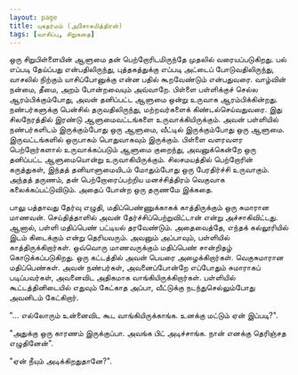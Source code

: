```yaml
---
layout: page
title: யுகதர்மம் (அசோகமித்திரன்)
tags: [வாசிப்பு, சிறுகதை]
---
```


<!-- ## யுகதர்மம் (அசோகமித்திரன்)
### மே 27, 2014 -->

ஒரு சிறுபிள்ளையின் ஆளுமை தன் பெற்றோரிடமிருந்தே முதலில் வரையப்படுகிறது. பல் எப்படி தேய்ப்பது என்பதிலிருந்து, புத்தகத்துக்கு எப்படி அட்டைப் போடுவதிலிருந்து, வாசலில் நிற்கும் யாசிப்போனுக்கு என்ன பதில் கூறவேண்டும் என்பதுவரை. வாழ்வின் நன்மை, தீமை, அறம் போன்றவையும் அவ்வாறே. பிள்ளை பள்ளிக்குச் செல்ல ஆரம்பிக்கும்போது, அவன் தனிப்பட்ட ஆளுமை ஒன்று உருவாக ஆரம்பிக்கின்றது. நண்பர்களுக்கு பென்சில் தருவதிலிருந்து, மற்றவர்களைக் கிண்டல்செய்வதுவரை. இது சிலநேரத்தில் இரண்டு ஆளுமைவட்டங்களை உருவாக்கியிருக்கும். அவன் பள்ளியில் நண்பர்களிடம் இருக்கும்போது ஒரு ஆளுமை, வீட்டில் இருக்கும்போது ஒரு ஆளுமை. இருவட்டங்களில் ஒருபாகம் பொதுவாகவும் இருக்கும். பிள்ளை வளரவளர பெற்றோர்களால் உருவாக்கப்படும் ஆளுமை குறைந்து, அவனுக்கென்றே ஒரு தனிப்பட்ட ஆளுமையொன்று உருவாகியிருக்கும். சிலசமயத்தில் பெற்றோரின் கருத்துகள், இந்தத் தனியாளுமையிடம் மோதும்போது ஒரு பேரதிர்ச்சி உருவாகும். அந்தத் தருணம், தன் பெற்றோரைப்பற்றிய மனச்சித்திரம் வெகுவாக கலைக்கப்பட்டுவிடும். அதைப் போன்ற ஒரு தருணமே இக்கதை.

பாலு பத்தாவது தேர்வு எழுதி, மதிப்பெண்ணுக்காகக் காத்திருக்கும் ஒரு சுமாரான மாணவன். செய்தித்தாளில் அவன் தேர்ச்சிப்பெற்றுவிட்டான் என்று அச்சாகிவிட்டது. ஆனால், பள்ளி மதிப்பெண் பட்டியல் தரவேண்டும். அதைவைத்தே, எந்தக் கல்லூரியில் இடம் கிடைக்கும் என்று தெரியவரும். அவனும் அப்பாவும், பள்ளியில் காத்திருக்கிறார்கள். ஒவ்வொரு மாணவருக்கும் மதிப்பெண் சான்றிதழ் கொடுக்கப்படுகிறது. ஒரு கட்டத்தில் அவன் பெயரை அழைக்கிறார்கள். வெகுசுமாரான மதிப்பெண்கள். அவன் நண்பர்கள், அவனைப்போன்றே எப்போதும் சுமாராகப் படிப்பவர்கள், அவனைவிட அதிகமாக வாங்கியிருக்கிறார்கள். பள்ளியில் கூட்டத்தினிடையில் எதுவும் கேட்காத அப்பா, வீட்டுக்கு நடந்துசெல்லும்போது அவனிடம் கேட்கிறார்.

"... எல்லோரும் உன்னைவிட கூட வாங்கியிருக்காங்க. உனக்கு மட்டும் ஏன் இப்படி?".

"அதுக்கு ஒரு காரணம் இருக்குப்பா. அவங்க பிட் அடிச்சாங்க. நான் எனக்கு தெரிஞ்சத எழுதினேன்".

"ஏன் நீயும் அடிக்கிறதுதானே?".

<br>